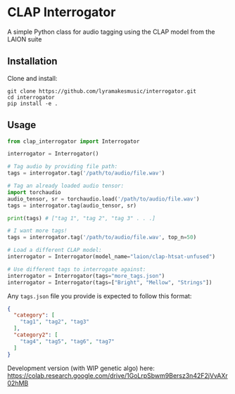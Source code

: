 # CLAP Interrogator

A simple Python class for audio tagging using the CLAP model from the LAION suite

## Installation

Clone and install:

```
git clone https://github.com/lyramakesmusic/interrogator.git
cd interrogator
pip install -e .
```

## Usage

```py
from clap_interrogator import Interrogator

interrogator = Interrogator()

# Tag audio by providing file path:
tags = interrogator.tag('/path/to/audio/file.wav')

# Tag an already loaded audio tensor:
import torchaudio
audio_tensor, sr = torchaudio.load('/path/to/audio/file.wav')
tags = interrogator.tag(audio_tensor, sr)

print(tags) # ["tag 1", "tag 2", "tag 3" . . .]

# I want more tags!
tags = interrogator.tag('/path/to/audio/file.wav', top_n=50)

# Load a different CLAP model:
interrogator = Interrogator(model_name="laion/clap-htsat-unfused")

# Use different tags to interrogate against:
interrogator = Interrogator(tags="more_tags.json")
interrogator = Interrogator(tags=["Bright", "Mellow", "Strings"])
```

Any `tags.json` file you provide is expected to follow this format:

```json
{
  "category": [
    "tag1", "tag2", "tag3"
  ],
  "category2": [
    "tag4", "tag5", "tag6", "tag7"
  ]
}
```

Development version (with WIP genetic algo) here: https://colab.research.google.com/drive/1GoLrpSbwm9Bersz3n42F2jVvAXr02hMB
